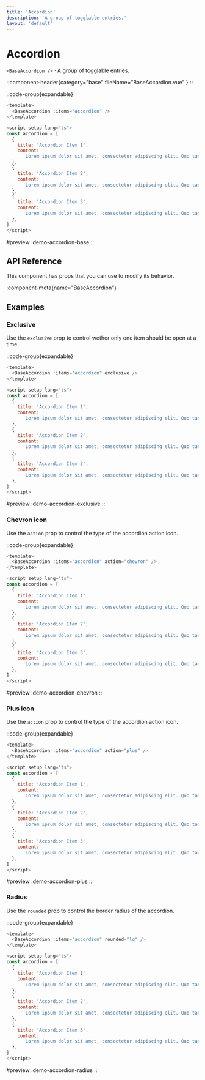 ```yaml
---
title: 'Accordion'
description: 'A group of togglable entries.'
layout: 'default'
---
```


# Accordion

`<BaseAccordion />` · A group of togglable entries.

::component-header{category="base" fileName="BaseAccordion.vue" }
::

::code-group{expandable}

```js [DemoAccordionBase.vue]
<template>
  <BaseAccordion :items="accordion" />
</template>

<script setup lang="ts">
const accordion = [
  {
    title: 'Accordion Item 1',
    content:
      'Lorem ipsum dolor sit amet, consectetur adipiscing elit. Quo tandem modo? Inde igitur, inquit, ordiendum est. Primum quid tu dicis breve? Duo Reges: constructio interrete.',
  },
  {
    title: 'Accordion Item 2',
    content:
      'Lorem ipsum dolor sit amet, consectetur adipiscing elit. Quo tandem modo? Inde igitur, inquit, ordiendum est. Primum quid tu dicis breve? Duo Reges: constructio interrete.',
  },
  {
    title: 'Accordion Item 3',
    content:
      'Lorem ipsum dolor sit amet, consectetur adipiscing elit. Quo tandem modo? Inde igitur, inquit, ordiendum est. Primum quid tu dicis breve? Duo Reges: constructio interrete.',
  },
]
</script>
```

#preview
:demo-accordion-base
::

## API Reference

This component has props that you can use to modify its behavior.

:component-meta{name="BaseAccordion"}

## Examples

### Exclusive

Use the `exclusive` prop to control wether only one item should be open at a time.

::code-group{expandable}

```js [DemoAccordionExclusive.vue]
<template>
  <BaseAccordion :items="accordion" exclusive />
</template>

<script setup lang="ts">
const accordion = [
  {
    title: 'Accordion Item 1',
    content:
      'Lorem ipsum dolor sit amet, consectetur adipiscing elit. Quo tandem modo? Inde igitur, inquit, ordiendum est. Primum quid tu dicis breve? Duo Reges: constructio interrete.',
  },
  {
    title: 'Accordion Item 2',
    content:
      'Lorem ipsum dolor sit amet, consectetur adipiscing elit. Quo tandem modo? Inde igitur, inquit, ordiendum est. Primum quid tu dicis breve? Duo Reges: constructio interrete.',
  },
  {
    title: 'Accordion Item 3',
    content:
      'Lorem ipsum dolor sit amet, consectetur adipiscing elit. Quo tandem modo? Inde igitur, inquit, ordiendum est. Primum quid tu dicis breve? Duo Reges: constructio interrete.',
  },
]
</script>
```

#preview
:demo-accordion-exclusive
::

### Chevron icon

Use the `action` prop to control the type of the accordion action icon.

::code-group{expandable}

```js [DemoAccordionChevron.vue]
<template>
  <BaseAccordion :items="accordion" action="chevron" />
</template>

<script setup lang="ts">
const accordion = [
  {
    title: 'Accordion Item 1',
    content:
      'Lorem ipsum dolor sit amet, consectetur adipiscing elit. Quo tandem modo? Inde igitur, inquit, ordiendum est. Primum quid tu dicis breve? Duo Reges: constructio interrete.',
  },
  {
    title: 'Accordion Item 2',
    content:
      'Lorem ipsum dolor sit amet, consectetur adipiscing elit. Quo tandem modo? Inde igitur, inquit, ordiendum est. Primum quid tu dicis breve? Duo Reges: constructio interrete.',
  },
  {
    title: 'Accordion Item 3',
    content:
      'Lorem ipsum dolor sit amet, consectetur adipiscing elit. Quo tandem modo? Inde igitur, inquit, ordiendum est. Primum quid tu dicis breve? Duo Reges: constructio interrete.',
  },
]
</script>
```

#preview
:demo-accordion-chevron
::

### Plus icon

Use the `action` prop to control the type of the accordion action icon.

::code-group{expandable}

```js [DemoAccordionPlus.vue]
<template>
  <BaseAccordion :items="accordion" action="plus" />
</template>

<script setup lang="ts">
const accordion = [
  {
    title: 'Accordion Item 1',
    content:
      'Lorem ipsum dolor sit amet, consectetur adipiscing elit. Quo tandem modo? Inde igitur, inquit, ordiendum est. Primum quid tu dicis breve? Duo Reges: constructio interrete.',
  },
  {
    title: 'Accordion Item 2',
    content:
      'Lorem ipsum dolor sit amet, consectetur adipiscing elit. Quo tandem modo? Inde igitur, inquit, ordiendum est. Primum quid tu dicis breve? Duo Reges: constructio interrete.',
  },
  {
    title: 'Accordion Item 3',
    content:
      'Lorem ipsum dolor sit amet, consectetur adipiscing elit. Quo tandem modo? Inde igitur, inquit, ordiendum est. Primum quid tu dicis breve? Duo Reges: constructio interrete.',
  },
]
</script>
```

#preview
:demo-accordion-plus
::

### Radius

Use the `rounded` prop to control the border radius of the accordion.

::code-group{expandable}

```js [DemoAccordionRadius.vue]
<template>
  <BaseAccordion :items="accordion" rounded="lg" />
</template>

<script setup lang="ts">
const accordion = [
  {
    title: 'Accordion Item 1',
    content:
      'Lorem ipsum dolor sit amet, consectetur adipiscing elit. Quo tandem modo? Inde igitur, inquit, ordiendum est. Primum quid tu dicis breve? Duo Reges: constructio interrete.',
  },
  {
    title: 'Accordion Item 2',
    content:
      'Lorem ipsum dolor sit amet, consectetur adipiscing elit. Quo tandem modo? Inde igitur, inquit, ordiendum est. Primum quid tu dicis breve? Duo Reges: constructio interrete.',
  },
  {
    title: 'Accordion Item 3',
    content:
      'Lorem ipsum dolor sit amet, consectetur adipiscing elit. Quo tandem modo? Inde igitur, inquit, ordiendum est. Primum quid tu dicis breve? Duo Reges: constructio interrete.',
  },
]
</script>
```

#preview
:demo-accordion-radius
::
